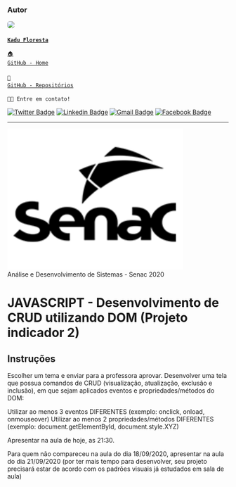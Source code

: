 ### Autor

<a href="https://www.linkedin.com/in/kadufloresta/">
 <img style="border-radius: 5px;" src="https://media-exp1.licdn.com/dms/image/C4D03AQFfIeRf3UDQ9Q/profile-displayphoto-shrink_400_400/0?e=1605139200&v=beta&t=vWVjctWELGPrf-DrfqlwmBWjl88lk6ZwKTUJoCIkI_I" width="100px; alt=""/></b>
 
 <code><b>Kadu Floresta</b></code></a>
 
 <code><a href="https://github.com/KaduFloresta" title="HomeGit">🏠 GitHub - Home</a><br></code><br>
 <code><a href="https://github.com/KaduFloresta?tab=repositories" title="RepoGit">📂 GitHub - Repositórios</a><br></code>

<code>👋🏽 Entre em contato!</code>

[![Twitter Badge](https://img.shields.io/badge/-@kadu_kururu-1ca0f1?style=flat-square&labelColor=1ca0f1&logo=twitter&logoColor=white&link=https://twitter.com/kadu_kururu)](https://twitter.com/kadu_kururu)
[![Linkedin Badge](https://img.shields.io/badge/-Kadu_Floresta-blue?style=flat-square&logo=Linkedin&logoColor=white&link=https://www.linkedin.com/in/kadufloresta/)](https://www.linkedin.com/in/kadufloresta/) 
[![Gmail Badge](https://img.shields.io/badge/-cefloresta1@gmail.com-c14438?style=flat-square&logo=Gmail&logoColor=white&link=mailto:cefloresta1@gmail.com)](mailto:cefloresta1@gmail.com)
[![Facebook Badge](https://img.shields.io/badge/-Kadu_Floresta-lightblue?style=flat-square&logo=Facebook&logoColor=white&link=https://https://www.facebook.com/kadu.floresta)](https://https://www.facebook.com/kadu.floresta) 

---
<img src="/img/senac.png" alt="drawing" width="400"/><br>
Análise e Desenvolvimento de Sistemas - Senac 2020
# JAVASCRIPT - Desenvolvimento de CRUD utilizando DOM (Projeto indicador 2)

## Instruções
Escolher um tema e enviar para a professora aprovar.
Desenvolver uma tela que possua comandos de CRUD (visualização, atualização, exclusão e inclusão), em que sejam aplicados eventos e propriedades/métodos do DOM:

Utilizar ao menos 3 eventos DIFERENTES (exemplo: onclick, onload, onmouseover)
Utilizar ao menos 2 propriedades/métodos DIFERENTES (exemplo: document.getElementById, document.style.XYZ)

Apresentar na aula de hoje, as 21:30.


Para quem não compareceu na aula do dia 18/09/2020, apresentar na aula do dia 21/09/2020 (por ter mais tempo para desenvolver, seu projeto precisará estar de acordo com os padrões visuais já estudados em sala de aula)
